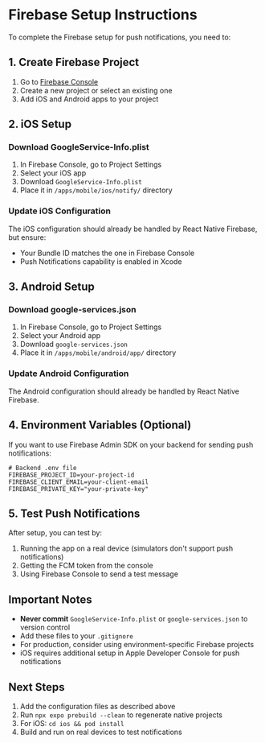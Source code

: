 # Firebase Setup Instructions

To complete the Firebase setup for push notifications, you need to:

## 1. Create Firebase Project
1. Go to [Firebase Console](https://console.firebase.google.com/)
2. Create a new project or select an existing one
3. Add iOS and Android apps to your project

## 2. iOS Setup

### Download GoogleService-Info.plist
1. In Firebase Console, go to Project Settings
2. Select your iOS app
3. Download `GoogleService-Info.plist`
4. Place it in `/apps/mobile/ios/notify/` directory

### Update iOS Configuration
The iOS configuration should already be handled by React Native Firebase, but ensure:
- Your Bundle ID matches the one in Firebase Console
- Push Notifications capability is enabled in Xcode

## 3. Android Setup

### Download google-services.json
1. In Firebase Console, go to Project Settings
2. Select your Android app
3. Download `google-services.json`
4. Place it in `/apps/mobile/android/app/` directory

### Update Android Configuration
The Android configuration should already be handled by React Native Firebase.

## 4. Environment Variables (Optional)

If you want to use Firebase Admin SDK on your backend for sending push notifications:

```env
# Backend .env file
FIREBASE_PROJECT_ID=your-project-id
FIREBASE_CLIENT_EMAIL=your-client-email
FIREBASE_PRIVATE_KEY="your-private-key"
```

## 5. Test Push Notifications

After setup, you can test by:
1. Running the app on a real device (simulators don't support push notifications)
2. Getting the FCM token from the console
3. Using Firebase Console to send a test message

## Important Notes

- **Never commit** `GoogleService-Info.plist` or `google-services.json` to version control
- Add these files to your `.gitignore`
- For production, consider using environment-specific Firebase projects
- iOS requires additional setup in Apple Developer Console for push notifications

## Next Steps

1. Add the configuration files as described above
2. Run `npx expo prebuild --clean` to regenerate native projects
3. For iOS: `cd ios && pod install`
4. Build and run on real devices to test notifications